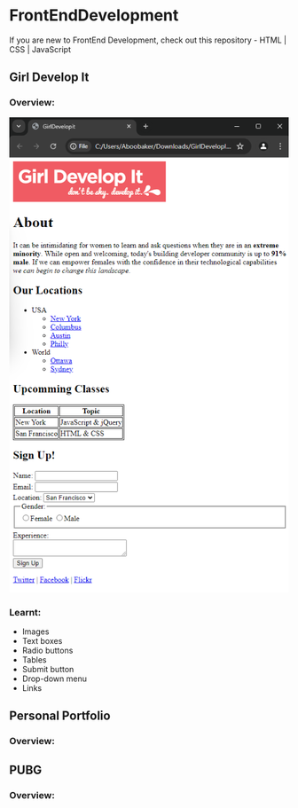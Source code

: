 # FrontEndDevelopment
If you are new to FrontEnd Development, check out this repository - HTML | CSS | JavaScript

## Girl Develop It
### Overview:
<img src="GirlDevelopIt/images/GirlDevelopit.png" alt="Girl Develop It Image Overview">

### Learnt:
- Images
- Text boxes
- Radio buttons
- Tables 
- Submit button
- Drop-down menu
- Links

## Personal Portfolio
### Overview:



## PUBG
### Overview:



